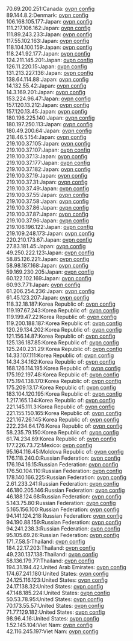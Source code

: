 70.69.200.251:Canada: [ovpn config](vpn/70_69_200_251.ovpn)  
89.144.8.2:Denmark: [ovpn config](vpn/89_144_8_2.ovpn)  
106.168.105.177:Japan: [ovpn config](vpn/106_168_105_177.ovpn)  
111.217.106.162:Japan: [ovpn config](vpn/111_217_106_162.ovpn)  
111.89.243.233:Japan: [ovpn config](vpn/111_89_243_233.ovpn)  
117.55.102.163:Japan: [ovpn config](vpn/117_55_102_163.ovpn)  
118.104.100.159:Japan: [ovpn config](vpn/118_104_100_159.ovpn)  
118.241.92.177:Japan: [ovpn config](vpn/118_241_92_177.ovpn)  
124.211.145.201:Japan: [ovpn config](vpn/124_211_145_201.ovpn)  
126.11.220.15:Japan: [ovpn config](vpn/126_11_220_15.ovpn)  
131.213.227.136:Japan: [ovpn config](vpn/131_213_227_136.ovpn)  
138.64.114.88:Japan: [ovpn config](vpn/138_64_114_88.ovpn)  
14.132.55.42:Japan: [ovpn config](vpn/14_132_55_42.ovpn)  
14.3.169.201:Japan: [ovpn config](vpn/14_3_169_201.ovpn)  
153.224.96.47:Japan: [ovpn config](vpn/153_224_96_47.ovpn)  
157.120.13.212:Japan: [ovpn config](vpn/157_120_13_212.ovpn)  
157.120.13.45:Japan: [ovpn config](vpn/157_120_13_45.ovpn)  
180.196.225.140:Japan: [ovpn config](vpn/180_196_225_140.ovpn)  
180.197.250.113:Japan: [ovpn config](vpn/180_197_250_113.ovpn)  
180.49.200.64:Japan: [ovpn config](vpn/180_49_200_64.ovpn)  
218.46.5.154:Japan: [ovpn config](vpn/218_46_5_154.ovpn)  
219.100.37.105:Japan: [ovpn config](vpn/219_100_37_105.ovpn)  
219.100.37.107:Japan: [ovpn config](vpn/219_100_37_107.ovpn)  
219.100.37.13:Japan: [ovpn config](vpn/219_100_37_13.ovpn)  
219.100.37.177:Japan: [ovpn config](vpn/219_100_37_177.ovpn)  
219.100.37.182:Japan: [ovpn config](vpn/219_100_37_182.ovpn)  
219.100.37.19:Japan: [ovpn config](vpn/219_100_37_19.ovpn)  
219.100.37.31:Japan: [ovpn config](vpn/219_100_37_31.ovpn)  
219.100.37.49:Japan: [ovpn config](vpn/219_100_37_49.ovpn)  
219.100.37.55:Japan: [ovpn config](vpn/219_100_37_55.ovpn)  
219.100.37.58:Japan: [ovpn config](vpn/219_100_37_58.ovpn)  
219.100.37.86:Japan: [ovpn config](vpn/219_100_37_86.ovpn)  
219.100.37.87:Japan: [ovpn config](vpn/219_100_37_87.ovpn)  
219.100.37.96:Japan: [ovpn config](vpn/219_100_37_96.ovpn)  
219.106.196.122:Japan: [ovpn config](vpn/219_106_196_122.ovpn)  
219.109.248.173:Japan: [ovpn config](vpn/219_109_248_173.ovpn)  
220.210.173.67:Japan: [ovpn config](vpn/220_210_173_67.ovpn)  
27.83.181.45:Japan: [ovpn config](vpn/27_83_181_45.ovpn)  
49.250.222.123:Japan: [ovpn config](vpn/49_250_222_123.ovpn)  
58.85.126.221:Japan: [ovpn config](vpn/58_85_126_221.ovpn)  
58.98.187.168:Japan: [ovpn config](vpn/58_98_187_168.ovpn)  
59.169.230.205:Japan: [ovpn config](vpn/59_169_230_205.ovpn)  
60.122.102.169:Japan: [ovpn config](vpn/60_122_102_169.ovpn)  
60.93.7.71:Japan: [ovpn config](vpn/60_93_7_71.ovpn)  
61.206.254.236:Japan: [ovpn config](vpn/61_206_254_236.ovpn)  
61.45.123.207:Japan: [ovpn config](vpn/61_45_123_207.ovpn)  
118.32.18.187:Korea Republic of: [ovpn config](vpn/118_32_18_187.ovpn)  
119.197.67.243:Korea Republic of: [ovpn config](vpn/119_197_67_243.ovpn)  
119.199.47.22:Korea Republic of: [ovpn config](vpn/119_199_47_22.ovpn)  
119.200.188.187:Korea Republic of: [ovpn config](vpn/119_200_188_187.ovpn)  
120.29.134.202:Korea Republic of: [ovpn config](vpn/120_29_134_202.ovpn)  
121.156.14.87:Korea Republic of: [ovpn config](vpn/121_156_14_87.ovpn)  
125.136.187.85:Korea Republic of: [ovpn config](vpn/125_136_187_85.ovpn)  
125.240.231.29:Korea Republic of: [ovpn config](vpn/125_240_231_29.ovpn)  
14.33.107.111:Korea Republic of: [ovpn config](vpn/14_33_107_111.ovpn)  
14.34.34.162:Korea Republic of: [ovpn config](vpn/14_34_34_162.ovpn)  
168.126.114.195:Korea Republic of: [ovpn config](vpn/168_126_114_195.ovpn)  
175.192.197.48:Korea Republic of: [ovpn config](vpn/175_192_197_48.ovpn)  
175.194.138.170:Korea Republic of: [ovpn config](vpn/175_194_138_170.ovpn)  
175.209.13.17:Korea Republic of: [ovpn config](vpn/175_209_13_17.ovpn)  
183.104.120.195:Korea Republic of: [ovpn config](vpn/183_104_120_195.ovpn)  
1.217.165.134:Korea Republic of: [ovpn config](vpn/1_217_165_134.ovpn)  
221.145.111.3:Korea Republic of: [ovpn config](vpn/221_145_111_3.ovpn)  
221.155.150.165:Korea Republic of: [ovpn config](vpn/221_155_150_165.ovpn)  
221.167.26.145:Korea Republic of: [ovpn config](vpn/221_167_26_145.ovpn)  
222.234.64.176:Korea Republic of: [ovpn config](vpn/222_234_64_176.ovpn)  
58.235.79.150:Korea Republic of: [ovpn config](vpn/58_235_79_150.ovpn)  
61.74.234.69:Korea Republic of: [ovpn config](vpn/61_74_234_69.ovpn)  
177.226.73.72:Mexico: [ovpn config](vpn/177_226_73_72.ovpn)  
95.164.116.45:Moldova Republic of: [ovpn config](vpn/95_164_116_45.ovpn)  
176.118.240.0:Russian Federation: [ovpn config](vpn/176_118_240_0.ovpn)  
176.194.16.15:Russian Federation: [ovpn config](vpn/176_194_16_15.ovpn)  
176.50.104.110:Russian Federation: [ovpn config](vpn/176_50_104_110.ovpn)  
178.140.166.225:Russian Federation: [ovpn config](vpn/178_140_166_225.ovpn)  
2.61.233.241:Russian Federation: [ovpn config](vpn/2_61_233_241.ovpn)  
46.180.205.146:Russian Federation: [ovpn config](vpn/46_180_205_146.ovpn)  
46.188.124.68:Russian Federation: [ovpn config](vpn/46_188_124_68.ovpn)  
5.143.75.80:Russian Federation: [ovpn config](vpn/5_143_75_80.ovpn)  
5.165.156.100:Russian Federation: [ovpn config](vpn/5_165_156_100.ovpn)  
94.141.124.218:Russian Federation: [ovpn config](vpn/94_141_124_218.ovpn)  
94.190.88.159:Russian Federation: [ovpn config](vpn/94_190_88_159.ovpn)  
94.241.238.3:Russian Federation: [ovpn config](vpn/94_241_238_3.ovpn)  
95.105.69.26:Russian Federation: [ovpn config](vpn/95_105_69_26.ovpn)  
171.7.58.5:Thailand: [ovpn config](vpn/171_7_58_5.ovpn)  
184.22.17.203:Thailand: [ovpn config](vpn/184_22_17_203.ovpn)  
49.230.137.138:Thailand: [ovpn config](vpn/49_230_137_138.ovpn)  
58.136.179.77:Thailand: [ovpn config](vpn/58_136_179_77.ovpn)  
194.31.194.42:United Arab Emirates: [ovpn config](vpn/194_31_194_42.ovpn)  
174.67.241.180:United States: [ovpn config](vpn/174_67_241_180.ovpn)  
24.125.116.123:United States: [ovpn config](vpn/24_125_116_123.ovpn)  
24.17.138.32:United States: [ovpn config](vpn/24_17_138_32.ovpn)  
47.148.185.224:United States: [ovpn config](vpn/47_148_185_224.ovpn)  
50.53.78.95:United States: [ovpn config](vpn/50_53_78_95.ovpn)  
70.173.55.57:United States: [ovpn config](vpn/70_173_55_57.ovpn)  
71.77.129.182:United States: [ovpn config](vpn/71_77_129_182.ovpn)  
98.96.4.16:United States: [ovpn config](vpn/98_96_4_16.ovpn)  
1.52.145.104:Viet Nam: [ovpn config](vpn/1_52_145_104.ovpn)  
42.116.245.197:Viet Nam: [ovpn config](vpn/42_116_245_197.ovpn)  
